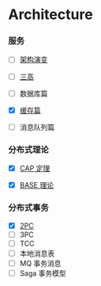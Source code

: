 # Architecture

### 服务
- [ ] [架构演变](/docs/服务/架构演变.md)
- [ ] [三高](/docs/服务/服务的“三高”标准.md)
- [ ] 数据库篇
- [x] [缓存篇](/docs/缓存.md)
- [ ] 消息队列篇


### 分布式理论
- [x] [CAP 定理](/docs/分布式理论/CAP.md)
- [x] [BASE 理论](/docs/分布式理论/BASE.md)


### 分布式事务
- [x] [2PC](/docs/分布式事务/2PC.md)
- [ ] 3PC
- [ ] TCC
- [ ] 本地消息表
- [ ] MQ 事务消息
- [ ] Saga 事务模型